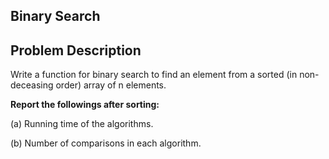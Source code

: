 ## Binary Search

## Problem Description

Write a function for binary search to find an element from a sorted (in non-deceasing order) array of n elements.

**Report the followings after sorting:**

(a) Running time of the algorithms. 

(b) Number of comparisons in each algorithm.
